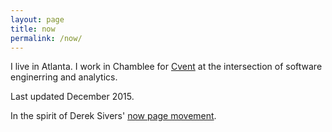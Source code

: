 ```yaml
---
layout: page
title: now
permalink: /now/
---
```


I live in Atlanta. I work in Chamblee for [Cvent][Cvent] at the intersection of software enginerring and analytics.

Last updated December 2015.

In the spirit of Derek Sivers' [now page movement][now movement].



[Cvent]: http://www.cvent.com
[now movement]: http://www.sivers.org/now3
